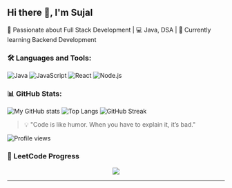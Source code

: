## Hi there 👋, I'm Sujal  
🚀 Passionate about Full Stack Development | 💻 Java, DSA | 🌱 Currently learning Backend Development

### 🛠️ Languages and Tools:
![Java](https://img.shields.io/badge/Java-ED8B00?style=for-the-badge&logo=openjdk&logoColor=white)
![JavaScript](https://img.shields.io/badge/JavaScript-323330?style=for-the-badge&logo=javascript&logoColor=F7DF1E)
![React](https://img.shields.io/badge/React-20232A?style=for-the-badge&logo=react&logoColor=61DAFB)
![Node.js](https://img.shields.io/badge/Node.js-339933?style=for-the-badge&logo=node-dot-js&logoColor=white)

### 📊 GitHub Stats:
![My GitHub stats](https://github-readme-stats.vercel.app/api?username=sujal-kalmegh&show_icons=true&theme=tokyonight)
![Top Langs](https://github-readme-stats.vercel.app/api/top-langs/?username=sujal-kalmegh&layout=compact&theme=tokyonight)
![GitHub Streak](https://github-readme-streak-stats.herokuapp.com/?user=sujal-kalmegh&theme=tokyonight)
<!--### 🚀 Featured Projects
- [📂 Portfolio Website](https://sujal-kalmegh.github.io/Portfolio/)
-->
> 💡 "Code is like humor. When you have to explain it, it’s bad."

![Profile views](https://komarev.com/ghpvc/?username=sujal-kalmegh&color=blue)

### 🏅 LeetCode Progress  

<p align="center">
  <img src="https://leetcard.jacoblin.cool/Sujal_Kalmegh?theme=dark&ext=heatmap&font=JetBrains%20Mono" />
</p>

---

